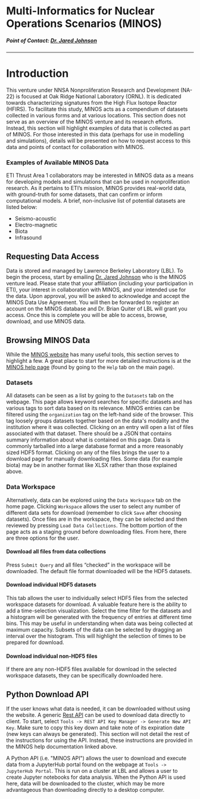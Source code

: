 # Multi-Informatics for Nuclear Operations Scenarios (MINOS)
##### Point of Contact: [Dr. Jared Johnson](mailto:johnsonja@ornl.gov)

***

# Introduction

This venture under NNSA Nonproliferation Research and Development (NA-22) is
focused at Oak Ridge National Laboratory (ORNL). It is dedicated towards
characterizing signatures from the High Flux Isotope Reactor (HFIRS). To facilitate
this study, MINOS acts as a compendium of datasets collected in various forms and
at various locations. This section does not serve as an overview of the MINOS
venture and its research efforts. Instead, this section will highlight examples
of data that is collected as part of MINOS. For those interested in this data
(perhaps for use in modelling and simulations), details will be presented on
how to request access to this data and points of contact for collaboration with
MINOS.

### Examples of Available MINOS Data

ETI Thrust Area 1 collaborators may be interested in MINOS data as a means
for developing models and simulations that can be used in nonproliferation
research. As it pertains to ETI’s mission, MINOS provides real-world data, with
ground-truth for some datasets, that can confirm or inform computational models.
A brief, non-inclusive list of potential datasets are listed below:

* Seismo-acoustic
* Electro-magnetic
* Biota
* Infrasound

## Requesting Data Access

Data is stored and managed by Lawrence Berkeley Laboratory (LBL). To begin the
process, start by emailing [Dr. Jared Johnson](mailto:johnsonja@ornl.gov) who is
the MINOS venture lead. Please state that your affiliation
(including your participation in ETI), your interest in collaboration with
MINOS, and your intended use for the data. Upon approval, you will be asked to
acknowledge and accept the MINOS Data Use Agreement. You will then be forwarded
to register an account on the MINOS database and Dr. Brian Quiter of LBL will
grant you access. Once this is complete you will be able to access, browse,
download, and use MINOS data.

## Browsing MINOS Data

While the [MINOS website](https://minos.lbl.gov/) has many useful tools,
this section serves to highlight a few. A great place to start for more
detailed instructions is at the
[MINOS help page](https://minos.lbl.gov/docs/index.html) (found by going
to the ```Help``` tab on the main page).

### Datasets

All datasets can be seen as a list by going to the ```Datasets``` tab on the
webpage. This page allows keyword searches for specific datasets and has
various tags to sort data based on its relevance. MINOS entries can be filtered 
using the ```organization``` tag on the left-hand side of the browser. This 
tag loosely groups datasets together based on the data's modality and the 
institution where it was collected. Clicking on an entry will open a list of 
files associated with that dataset. There should be a JSON that contains 
summary information about what is contained on this page. Data is commonly 
tarballed into a large database format and a more reasonably sized HDF5 format. 
Clicking on any of the files brings the user to a download page for manually 
downloading files. Some data (for example biota) may be in another format like 
XLSX rather than those explained above.

### Data Workspace

Alternatively, data can be explored using the ```Data Workspace``` tab on the
home page. Clicking ```Workspace``` allows the user to select any number of
different data sets for download (remember to click ```Save``` after choosing
datasets). Once files are in the workspace, they can be selected and then
reviewed by pressing ```Load Data Collections```. The bottom portion of the
page acts as a staging ground before downloading files. From here, there are
three options for the user.

#### Download all files from data collections

Press ```Submit Query``` and all files “checked” in the workspace will
be downloaded. The default file format downloaded will be the HDF5 datasets.

#### Download individual HDF5 datasets

This tab allows the user to individually select HDF5 files from the selected
workspace datasets for download. A valuable feature here is the ability to add
a time-selection visualization. Select the time filter for the datasets
and a histogram will be generated with the frequency of entries at different
time bins. This may be useful in understanding when data was being collected at
maximum capacity. Subsets of the data can be selected by dragging an interval
over the histogram. This will highlight the selection of times to be prepared
for download.

#### Download individual non-HDF5 files

If there are any non-HDF5 files available for download in the selected
workspace datasets, they can be specifically downloaded here.

## Python Download API

If the user knows what data is needed, it can be downloaded without using the
website. A generic [Rest API](https://restfulapi.net/) can be used to download
data directly to client. To start, select
```Tools -> REST API Key Manager -> Generate New API Key```.
Make sure to copy this key down and take note of its expiration date
(new keys can always be generated). This section will not detail the rest of
the instructions for using the API. Instead, these instructions are provided in
the MINOS help documentation linked above.

A Python API (i.e. "MINOS API") allows the user to download and execute data
from a JupyterHub portal found on the webpage at
```Tools -> JupyterHub Portal```. This is run on a cluster at LBL and allows
a user to create Jupyter notebooks for data analysis. When the Python API is
used here, data will be downloaded to the cluster, which may be more
advantageous than downloading directly to a desktop computer.
